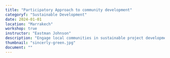```yaml
---
title: "Participatory Approach to community development"
categoryf: "Sustainable Development"
date: 2024-01-01
location: "Marrakech"
workshop: true
instructor: "Eastman Johnson"
description: "Engage local communities in sustainable project development."
thumbnail: "sincerly-green.jpg"
document: ""
---
```

